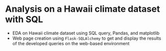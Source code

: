 # Analysis on a Hawaii climate dataset with SQL

* EDA on Hawaii climate dataset using SQL query, Pandas, and matplotlib
* Web page creation using `Flask-SQLAlchemy` to get and display the results of the developed queries on the web-based environment
